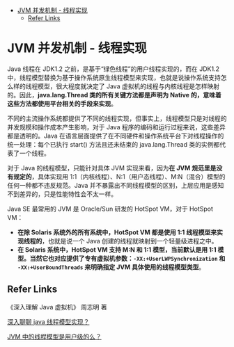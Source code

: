 - [JVM 并发机制 - 线程实现](#jvm-并发机制---线程实现)
  - [Refer Links](#refer-links)

# JVM 并发机制 - 线程实现

Java 线程在 JDK1.2 之前，是基于“绿色线程”的用户线程实现的，而在 JDK1.2 中，线程模型替换为基于操作系统原生线程模型来实现，也就是说操作系统支持怎么样的线程模型，很大程度就决定了 Java 虚拟机的线程与内核线程是怎样映射的。因此，**java.lang.Thread 类的所有关键方法都是声明为 Native 的，意味着这些方法都使用平台相关的手段来实现**。

不同的主流操作系统都提供了不同的线程实现，但事实上，线程模型只是对线程的并发规模和操作成本产生影响，对于 Java 程序的编码和运行过程来说，这些差异都是透明的。Java 在语言层面提供了在不同硬件和操作系统平台下对线程操作的统一处理：每个已执行 start() 方法且还未结束的 java.lang.Thread 类的实例都代表了一个线程。

对于 Java 的线程模型，只能针对具体 JVM 实现来看，因为**在 JVM 规范里是没有规定的**，具体实现用 1:1（内核线程）、N:1（用户态线程）、M:N（混合）模型的任何一种都不违反规范。Java 并不暴露出不同线程模型的区别，上层应用是感知不到差异的，只是性能特性会不太一样。

Java SE 最常用的 JVM 是 Oracle/Sun 研发的 HotSpot VM，对于 HotSpot VM：
- **在除 Solaris 系统外的所有系统中，HotSpot VM 都是使用 1:1 线程模型来实现线程的**，也就是说一个 Java 创建的线程就映射到一个轻量级进程之中。
- **在 Solaris 系统中，HotSpot VM 支持 M:N 和 1:1 模型，当前默认是用 1:1 模型。当然它也对应提供了专有虚拟机参数：`-XX:+UserLWPSynchronization` 和 `-XX:+UserBoundThreads` 来明确指定 JVM 具体使用的线程模型类型**。

## Refer Links

《深入理解 Java 虚拟机》 周志明 著

[深入聊聊 java 线程模型实现？](https://www.zhihu.com/question/263955521)

[JVM 中的线程模型是用户级的么？](https://www.zhihu.com/question/23096638)
